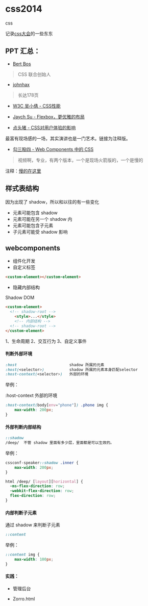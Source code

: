 # css2014
css

记录[css大会](http://css.w3ctech.com/)的一些东东

## PPT 汇总：

* [Bert Bos](http://www.w3.org/Talks/2015/0110-CSS-Beijing/all)

> CSS 联合创始人

* [johnhax](http://johnhax.net/2015/myth-of-css-frameworks/#1)

> 长达178页 

* [W3C 吴小倩 - CSS性能](http://www.w3.org/2015/Talks/0109-CSSConf-xq/)

* [Jaych Su - Flexbox，更优雅的布局](http://mp.weixin.qq.com/s?__biz=MjM5ODc4MjcyMA==&mid=204599828&idx=1&sn=c6781fb2e52c2c9b07236c84354d1e97#rd)


* [点头猪 - CSS对用户体验的影响](http://pan.baidu.com/s/1sjO9Olf)

最富有现场感的一场，其实演讲也是一门艺术。链接为注释版。

* [勾三股四 - Web Components 中的 CSS](http://www.tudou.com/programs/view/8bvwGHaL6T4/)

> 视频啊，专业，有两个版本，一个是现场火箭版的，一个是慢的

注释：[慢的在这里](http://www.tudou.com/programs/view/dz4aXjDFnLw/)


## 样式表结构

因为出现了 shadow，所以和以往的有一些变化

* 元素可能包含 shadow
* 元素可能在另一个 shadow 内
* 元素可能包含子元素
* 子元素可能受 shadow 影响

## webcomponents

* 组件化开发
* 自定义标签 

``` html
<custom-element></custom-element>
```

* 隐藏内部结构

Shadow DOM

``` html
<custom-element>
  <!-- shadow-root -->
    <style>...</style>
    <!-- 内部结构 -->
  <!-- shadow-root -->
</custom-element>
```

1、生命周期
2、交互行为
3、自定义事件

#### 判断外部环境

``` css
:host    					shadow 所属的元素
:host(<selector>)           shadow 所属的元素本身匹配selector
:host-context(<selector>)   外部的环境
```

举例：

:host-context 外部的环境

``` css
:host-context(body[env="phone"]) .phone img {
	max-width: 200px;
}
```




#### 外部判断内部结构

``` css
::shadow
/deep/  不管 shadow 里面有多少层，里面都是可以生效的。
```

举例：

``` css
cssconf-speaker::shadow .inner {
	max-width: 200px;
}
```

``` css
html /deep/ [layout][horizontal] {
  -ms-flex-direction: row;
  -webkit-flex-direction: row;
  flex-direction: row;
}
```


#### 内部判断子元素

通过 shadow 来判断子元素

``` css
::content
```

举例：

``` css
::content img {
	max-width: 100px;
}
```

#### 实践：

* 管理后台


* Zorro.html



